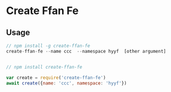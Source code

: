 # Create Ffan Fe


## Usage

```js
// npm install -g create-ffan-fe
create-ffan-fe --name ccc  --namespace hyyf  [other argument]


// npm install create-ffan-fe 

var create = require('create-ffan-fe')
await create({name: 'ccc', namespace: 'hyyf'})

```
